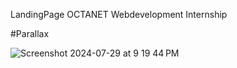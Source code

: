 LandingPage
OCTANET Webdevelopment Internship

#Parallax

![Screenshot 2024-07-29 at 9 19 44 PM](https://github.com/user-attachments/assets/5a1ff1ee-283c-480a-8149-9c30194964f2)

